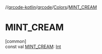 //[qrcode-kotlin](../../../index.md)/[qrcode](../index.md)/[Colors](index.md)/[MINT_CREAM](-m-i-n-t_-c-r-e-a-m.md)

# MINT_CREAM

[common]\
const val [MINT_CREAM](-m-i-n-t_-c-r-e-a-m.md): [Int](https://kotlinlang.org/api/latest/jvm/stdlib/kotlin/-int/index.html)
